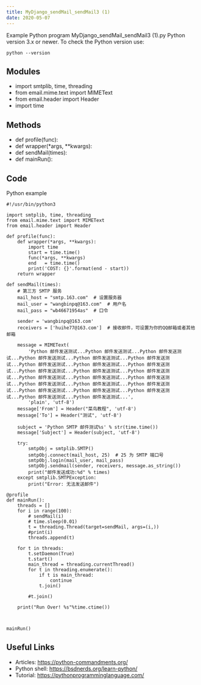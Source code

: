```yaml
---
title: MyDjango_sendMail_sendMail3 (1)
date: 2020-05-07
---
```

Example Python program MyDjango_sendMail_sendMail3 (1).py
Python version 3.x or newer.
To check the Python version use:

    python --version

## Modules

* import smtplib, time, threading
* from email.mime.text import MIMEText
* from email.header import Header
* import time

## Methods

* def profile(func):
* def wrapper(*args, **kwargs):
* def sendMail(times):
* def mainRun():

## Code

Python example

    #!/usr/bin/python3
    
    import smtplib, time, threading
    from email.mime.text import MIMEText
    from email.header import Header
    
    def profile(func):
        def wrapper(*args, **kwargs):
            import time
            start = time.time()
            func(*args, **kwargs)
            end   = time.time()
            print('COST: {}'.format(end - start))
        return wrapper
    
    def sendMail(times):
        # 第三方 SMTP 服务
        mail_host = "smtp.163.com"  # 设置服务器
        mail_user = "wangbinpq@163.com"  # 用户名
        mail_pass = "wb46671954as"  # 口令
    
        sender = 'wangbinpq@163.com'
        receivers = ['huihe77@163.com']  # 接收邮件，可设置为你的QQ邮箱或者其他邮箱
    
        message = MIMEText(
            'Python 邮件发送测试...Python 邮件发送测试...Python 邮件发送测试...Python 邮件发送测试...Python 邮件发送测试...Python 邮件发送测试...Python 邮件发送测试...Python 邮件发送测试...Python 邮件发送测试...Python 邮件发送测试...Python 邮件发送测试...Python 邮件发送测试...Python 邮件发送测试...Python 邮件发送测试...Python 邮件发送测试...Python 邮件发送测试...Python 邮件发送测试...Python 邮件发送测试...Python 邮件发送测试...Python 邮件发送测试...Python 邮件发送测试...Python 邮件发送测试...Python 邮件发送测试...',
            'plain', 'utf-8')
        message['From'] = Header("菜鸟教程", 'utf-8')
        message['To'] = Header("测试", 'utf-8')
    
        subject = 'Python SMTP 邮件测试%s' % str(time.time())
        message['Subject'] = Header(subject, 'utf-8')
    
        try:
            smtpObj = smtplib.SMTP()
            smtpObj.connect(mail_host, 25)  # 25 为 SMTP 端口号
            smtpObj.login(mail_user, mail_pass)
            smtpObj.sendmail(sender, receivers, message.as_string())
            print("邮件发送成功:%d" % times)
        except smtplib.SMTPException:
            print("Error: 无法发送邮件")
    
    @profile
    def mainRun():
        threads = []
        for i in range(100):
            # sendMail(i)
            # time.sleep(0.01)
            t = threading.Thread(target=sendMail, args=(i,))
            #print(i)
            threads.append(t)
    
        for t in threads:
            t.setDaemon(True)
            t.start()
            main_thread = threading.currentThread()
            for t in threading.enumerate():
                if t is main_thread:
                    continue
                t.join()
    
            #t.join()
    
        print("Run Over! %s"%time.ctime())
    
    
    
    mainRun()
    

## Useful Links

- Articles: https://python-commandments.org/
- Python shell: https://bsdnerds.org/learn-python/
- Tutorial: https://pythonprogramminglanguage.com/
